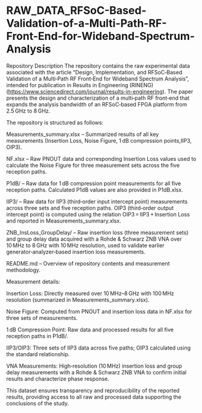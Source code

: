 # RAW_DATA_RFSoC-Based-Validation-of-a-Multi-Path-RF-Front-End-for-Wideband-Spectrum-Analysis


Repository Description
The repository contains the raw experimental data associated with the article “Design, Implementation, and RFSoC‑Based Validation of a Multi‑Path RF Front‑End for Wideband Spectrum Analysis”, intended for publication in Results in Engineering (RINENG) (https://www.sciencedirect.com/journal/results-in-engineering). The paper presents the design and characterization of a multi‑path RF front‑end that expands the analysis bandwidth of an RFSoC‑based FPGA platform from 2.5 GHz to 8 GHz.

The repository is structured as follows:

Measurements_summary.xlsx – Summarized results of all key measurements (Insertion Loss, Noise Figure, 1 dB compression points,IIP3, OIP3).

NF.xlsx – Raw PNOUT data and corresponding Insertion Loss values used to calculate the Noise Figure for three measurement sets across the five reception paths.

P1dB/ – Raw data for 1 dB compression point measurements for all five reception paths. Calculated P1dB values are also provided in P1dB.xlsx.

IIP3/ – Raw data for IIP3 (third‑order input intercept point) measurements across three sets and five reception paths. OIP3 (third‑order output intercept point) is computed using the relation OIP3 = IIP3 + Insertion Loss and reported in Measurements_summary.xlsx.

ZNB_InsLoss_GroupDelay/ – Raw insertion loss (three measurement sets) and group delay data acquired with a Rohde & Schwarz ZNB VNA over 10 MHz to 8 GHz with 10 MHz resolution, used to validate earlier generator‑analyzer‑based insertion loss measurements.

README.md – Overview of repository contents and measurement methodology.

Measurement details:

Insertion Loss: Directly measured over 10 MHz–8 GHz with 100 MHz resolution (summarized in Measurements_summary.xlsx).

Noise Figure: Computed from PNOUT and insertion loss data in NF.xlsx for three sets of measurements.

1 dB Compression Point: Raw data and processed results for all five reception paths in P1dB/.

IIP3/OIP3: Three sets of IIP3 data across five paths; OIP3 calculated using the standard relationship.

VNA Measurements: High‑resolution (10 MHz) insertion loss and group delay measurements with a Rohde & Schwarz ZNB VNA to confirm initial results and characterize phase response.

This dataset ensures transparency and reproducibility of the reported results, providing access to all raw and processed data supporting the conclusions of the study.
